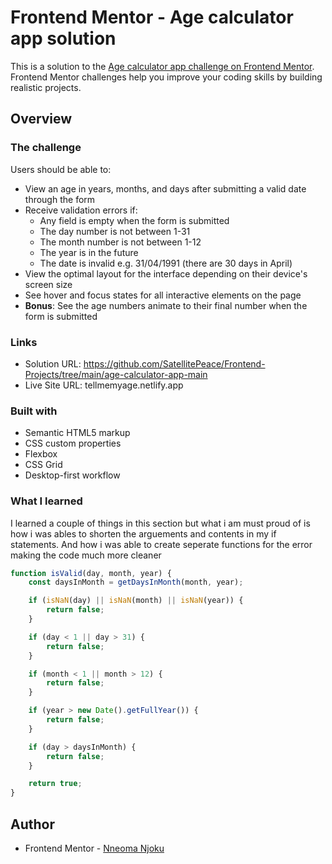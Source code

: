 # Frontend Mentor - Age calculator app solution

This is a solution to the [Age calculator app challenge on Frontend Mentor](https://www.frontendmentor.io/challenges/age-calculator-app-dF9DFFpj-Q). Frontend Mentor challenges help you improve your coding skills by building realistic projects. 

## Overview

### The challenge

Users should be able to:

- View an age in years, months, and days after submitting a valid date through the form
- Receive validation errors if:
  - Any field is empty when the form is submitted
  - The day number is not between 1-31
  - The month number is not between 1-12
  - The year is in the future
  - The date is invalid e.g. 31/04/1991 (there are 30 days in April)
- View the optimal layout for the interface depending on their device's screen size
- See hover and focus states for all interactive elements on the page
- **Bonus**: See the age numbers animate to their final number when the form is submitted


### Links

- Solution URL: https://github.com/SatellitePeace/Frontend-Projects/tree/main/age-calculator-app-main
- Live Site URL: tellmemyage.netlify.app

### Built with

- Semantic HTML5 markup
- CSS custom properties
- Flexbox
- CSS Grid
- Desktop-first workflow

### What I learned

I learned a couple of things in this section but what i am must proud of is  how i was ables to shorten the arguements and contents in my if statements. And how i was able to create seperate functions for the error making the code much more cleaner

```js
function isValid(day, month, year) {
    const daysInMonth = getDaysInMonth(month, year);

    if (isNaN(day) || isNaN(month) || isNaN(year)) {
        return false;
    }

    if (day < 1 || day > 31) {
        return false;
    }

    if (month < 1 || month > 12) {
        return false;
    }

    if (year > new Date().getFullYear()) {
        return false;
    }

    if (day > daysInMonth) {
        return false;
    }

    return true;
}
```

## Author

- Frontend Mentor - [Nneoma Njoku](https://www.frontendmentor.io/profile/SatllitePeace)


